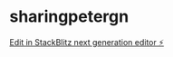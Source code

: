 # sharingpetergn

[Edit in StackBlitz next generation editor ⚡️](https://stackblitz.com/~/github.com/Pedritohijo/sharingpetergn)